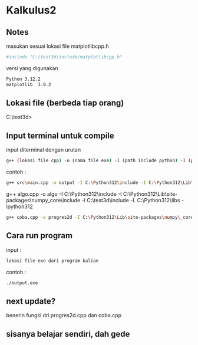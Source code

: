 # Kalkulus2
## Notes
masukan sesuai lokasi file matplotlibcpp.h
``` bash
#include "C:/test3d/include/matplotlibcpp.h"
```

versi yang digunakan
``` bash
Python 3.12.2
matplotlib  3.9.2
```

## Lokasi file (berbeda tiap orang) 
C:\test3d>

## Input terminal untuk compile
input diterminal dengan urutan 

```bash
g++ (lokasi file cpp) -o (nama file exe) -I (path include python) -I (path ke arrayobject.h) -I (lokasi matplotlibcpp.h) -L (path libs python) -l(versi python kalian)
```

contoh :

```bash
g++ src\main.cpp -o output -I C:\Python312\include -I C:\Python312\Lib\site-packages\numpy\_core\include -I C:\test3d\include -L C:\Python312\libs -lpython312
```
g++ algo.cpp -o algo -I C:\Python312\include -I C:\Python312\Lib\site-packages\numpy\_core\include -I C:\test3d\include -L C:\Python312\libs -lpython312

```bash
g++ coba.cpp -o progres2d -I C:\Python312\Lib\site-packages\numpy\_core\include -I C:\test3d\include -L C:\Python312\libs -lpython312
```

## Cara run program
input :

```bash
lokasi file exe dari program kalian
```

contoh :

```bash
./output.exe
```

## next update?
benerin fungsi dri progres2d.cpp dan coba.cpp

## sisanya belajar sendiri, dah gede